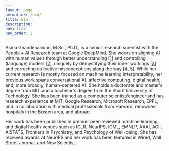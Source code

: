 ```yaml
---
layout: page
permalink: /bio/
title: Bio
description: 
nav: true
nav_order: 2
---
```


Asma Ghandeharioun, M.Sc., Ph.D., is a senior research scientist with the <a href="https://google.ai/pair/">People + AI Research</a> team at Google DeepMind. She works on aligning AI with human values through better understanding [<a href="https://pair-code.github.io/interpretability/patchscopes/">1</a>] and controlling (language) models [<a href="/assets/pdf/2928_post_hoc_explanations_of_langu.pdf">2</a>], uniquely by demystifying their inner workings [<a href="https://pair.withgoogle.com/explorables/grokking/">3</a>] and correcting collective misconceptions along the way [<a href="/assets/pdf/13353_does_localization_inform_editi.pdf">4</a>, <a href="https://arxiv.org/abs/2312.03656">5</a>]. While her current research is mostly focused on machine learning interpretability, her previous work spans conversational AI, affective computing, digital health, and, more broadly, human-centered AI. She holds a doctorate and master's degree from MIT and a bachelor's degree from the Sharif University of Technology. She has been trained as a computer scientist/engineer and has research experience at MIT, Google Research, Microsoft Research, EPFL, and in collaboration with medical professionals from Harvard, renowned hospitals in the Boston area, and abroad.

Her work has been published in premier peer-reviewed machine learning and digital health venues such as ICLR, NeurIPS, ICML, EMNLP, AAAI, ACII, AISTATS, Frontiers in Psychiatry, and Psychology of Well-being. She has received awards at NeurIPS and her work has been featured in Wired, Wall Street Journal, and New Scientist.
